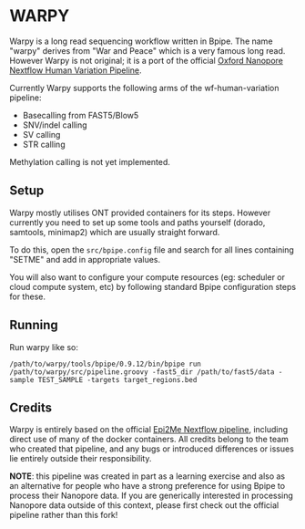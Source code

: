 
WARPY
==================================

Warpy is a long read sequencing workflow written in Bpipe. The 
name "warpy" derives from "War and Peace" which is a very famous long read. 
However Warpy is not original; it is a port of the official [Oxford Nanopore
Nextflow Human Variation Pipeline](https://github.com/epi2me-labs/wf-human-variation).

Currently Warpy supports the following arms of the wf-human-variation pipeline:

- Basecalling from FAST5/Blow5
- SNV/indel calling 
- SV calling
- STR calling

Methylation calling is not yet implemented.

Setup
-----

Warpy mostly utilises ONT provided containers for its steps. However
currently you need to set up some tools and paths yourself (dorado, samtools, minimap2)
which are usually straight forward. 

To do this, open the `src/bpipe.config` file and search for all lines containing "SETME"
and add in appropriate values.

You will also want to configure your compute resources (eg: scheduler or cloud compute system, etc)
by following standard Bpipe configuration steps for these.

Running
-------

Run warpy like so:

```
/path/to/warpy/tools/bpipe/0.9.12/bin/bpipe run /path/to/warpy/src/pipeline.groovy -fast5_dir /path/to/fast5/data -sample TEST_SAMPLE -targets target_regions.bed
```

Credits
-------

Warpy is entirely based on the official [Epi2Me Nextflow pipeline](https://github.com/epi2me-labs/wf-human-variation), including direct use of many of the docker containers. All credits belong to the team who created that pipeline, and any bugs or introduced differences or issues lie entirely outside their responsibility.

**NOTE**: this pipeline was created in part as a learning exercise and also as an alternative for people who have a strong preference for using Bpipe to process their Nanopore data. If you are generically interested in processing Nanopore data outside of this context, please first check out the official pipeline rather than this fork!